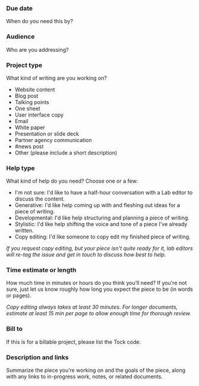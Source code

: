 ### Due date
When do you need this by?

### Audience
Who are you addressing?

### Project type
What kind of writing are you working on?

* Website content
* Blog post
* Talking points
* One sheet
* User interface copy
* Email
* White paper
* Presentation or slide deck
* Partner agency communication
* #news post
* Other (please include a short description)

### Help type
What kind of help do you need? Choose one or a few:

* I'm not sure: I'd like to have a half-hour conversation with a Lab editor to discuss the content.
* Generative: I'd like help coming up with and fleshing out ideas for a piece of writing.
* Developmental: I'd like help structuring and planning a piece of writing.
* Stylistic: I'd like help shifting the voice and tone of a piece I've already written.
* Copy editing: I'd like someone to copy edit my finished piece of writing.

_If you request copy editing, but your piece isn't quite ready for it, lab editors will re-tag the issue and get in touch to discuss how best to help._

### Time estimate or length
How much time in minutes or hours do you think you’ll need? If you're not sure, just let us know roughly how long you expect the piece to be (in words or pages).

_Copy editing always takes at least 30 minutes. For longer documents, estimate at least 15 min per page to allow enough time for thorough review._

### Bill to
If this is for a billable project, please list the Tock code.

### Description and links
Summarize the piece you’re working on and the goals of the piece, along with any links to in-progress work, notes, or related documents.
